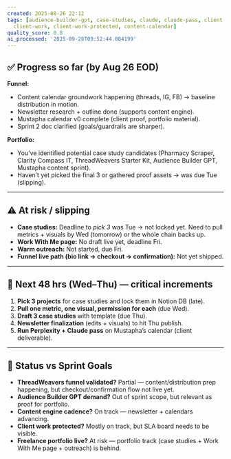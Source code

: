 ```yaml
---
created: 2025-08-26 22:12
tags: [audience-builder-gpt, case-studies, claude, claude-pass, client-deliverables,
  client-work, client-work-protected, content-calendar]
quality_score: 0.8
ai_processed: '2025-09-28T09:52:44.084199'
---
```

## ✅ Progress so far (by Aug 26 EOD)

**Funnel:**
- Content calendar groundwork happening (threads, IG, FB) → baseline distribution in motion.
- Newsletter research + outline done (supports content engine).
- Mustapha calendar v0 complete (client proof, portfolio material).
- Sprint 2 doc clarified (goals/guardrails are sharper).
    

**Portfolio:**
- You’ve identified potential case study candidates (Pharmacy Scraper, Clarity Compass IT, ThreadWeavers Starter Kit, Audience Builder GPT, Mustapha content sprint).
- Haven’t yet picked the final 3 or gathered proof assets → was due Tue (slipping).
    


---

## ⚠️ At risk / slipping
- **Case studies:** Deadline to _pick 3_ was Tue → not locked yet. Need to pull metrics + visuals by Wed (tomorrow) or the whole chain backs up.
- **Work With Me page:** No draft live yet, deadline Fri.
- **Warm outreach:** Not started, due Fri.
- **Funnel live path (bio link → checkout → confirmation):** Not yet shipped.
    

---

## 📌 Next 48 hrs (Wed–Thu) — critical increments

1. **Pick 3 projects** for case studies and lock them in Notion DB (late).
2. **Pull one metric, one visual, permission for each** (due Wed).
3. **Draft 3 case studies** with template (due Thu).
4. **Newsletter finalization** (edits + visuals) to hit Thu publish.
5. **Run Perplexity + Claude pass** on Mustapha’s calendar (client deliverable).

---

## 🚦 Status vs Sprint Goals

- **ThreadWeavers funnel validated?** Partial — content/distribution prep happening, but checkout/confirmation flow not live yet.
- **Audience Builder GPT demand?** Out of sprint scope, but relevant as proof for portfolio.
- **Content engine cadence?** On track — newsletter + calendars advancing.
- **Client work protected?** Mostly on track, but SLA board needs to be visible.
- **Freelance portfolio live?** At risk — portfolio track (case studies + Work With Me page + outreach) is behind.